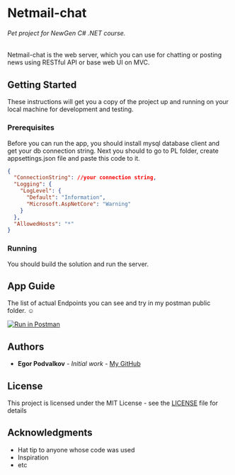 # Netmail-chat 
###### Pet project for NewGen C# .NET course. 

Netmail-chat is the web server, which you can use for chatting or posting news using RESTful API or base web UI on MVC.

## Getting Started
These instructions will get you a copy of the project up and running on your local machine for development and testing. 

### Prerequisites
Before you can run the app, you should install mysql database client and get your db connection string. Next you should to go to PL folder, create appsettings.json file and paste this code to it.
``` json
{
  "ConnectionString": //your connection string,
  "Logging": {
    "LogLevel": {
      "Default": "Information",
      "Microsoft.AspNetCore": "Warning"
    }
  },
  "AllowedHosts": "*"
}
```

### Running
You should build the solution and run the server.

## App Guide
The list of actual Endpoints you can see and try in my postman public folder. ☺️

[![Run in Postman](https://run.pstmn.io/button.svg)](https://god.gw.postman.com/run-collection/16304928-905792eb-a1b6-43d5-9733-8d9df51ff869?action=collection%2Ffork&source=rip_markdown&collection-url=entityId%3D16304928-905792eb-a1b6-43d5-9733-8d9df51ff869%26entityType%3Dcollection%26workspaceId%3D0a384d53-9c4a-45f8-80b3-6f3a34c2bc0f)

## Authors
* **Egor Podvalkov** - *Initial work* - [My GitHub](https://github.com/EgorPodvalkov)

## License

This project is licensed under the MIT License - see the [LICENSE](LICENSE) file for details

## Acknowledgments

* Hat tip to anyone whose code was used
* Inspiration
* etc
